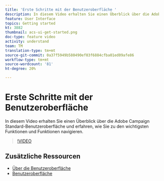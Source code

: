 ```yaml
---
title: 'Erste Schritte mit der Benutzeroberfläche '
description: In diesem Video erhalten Sie einen Überblick über die Adobe Campaign Standard-Benutzeroberfläche und die wichtigsten Funktionen und Funktionen.
feature: User Interface
topics: Getting started
kt: 3882
thumbnail: acs-ui-get-started.png
doc-type: feature video
activity: understand
team: TM
translation-type: tm+mt
source-git-commit: 0a37f5949b580490ef03f6884cfba01ed09afe86
workflow-type: tm+mt
source-wordcount: '81'
ht-degree: 20%

---
```



# Erste Schritte mit der Benutzeroberfläche

In diesem Video erhalten Sie einen Überblick über die Adobe Campaign Standard-Benutzeroberfläche und erfahren, wie Sie zu den wichtigsten Funktionen und Funktionen navigieren.

>[!VIDEO](https://video.tv.adobe.com/v/18469?quality=12)

## Zusätzliche Ressourcen

* [Über die Benutzeroberfläche](https://docs.adobe.com/content/help/en/campaign-standard/using/getting-started/discovering-the-interface/about-the-interface.html)
* [Benutzeroberfläche](https://docs.adobe.com/content/help/de-DE/campaign-standard/using/getting-started/discovering-the-interface/interface-description.html)
